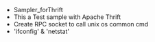 - Sampler_forThrift
- This a Test sample with Apache Thrift
- Create RPC socket to call unix os common cmd 
- 'ifconfig' & 'netstat' 
